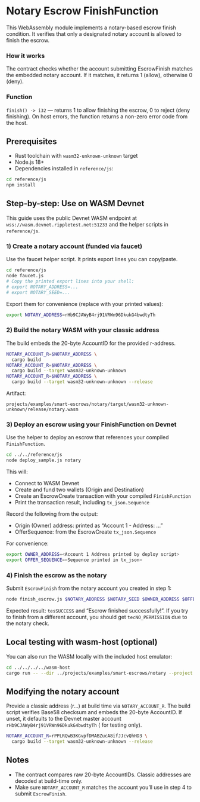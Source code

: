 # Notary Escrow FinishFunction

This WebAssembly module implements a notary-based escrow finish condition. It verifies that only a designated notary
account is allowed to finish the escrow.

### How it works

The contract checks whether the account submitting EscrowFinish matches the embedded notary account. If it matches, it
returns 1 (allow), otherwise 0 (deny).

### Function

`finish() -> i32` — returns 1 to allow finishing the escrow, 0 to reject (deny finishing). On host errors, the function
returns a non-zero error code from the host.

## Prerequisites

- Rust toolchain with `wasm32-unknown-unknown` target
- Node.js 18+
- Dependencies installed in `reference/js`:

```bash
cd reference/js
npm install
```

## Step-by-step: Use on WASM Devnet

This guide uses the public Devnet WASM endpoint at `wss://wasm.devnet.rippletest.net:51233` and the helper scripts in
`reference/js`.

### 1) Create a notary account (funded via faucet)

Use the faucet helper script. It prints export lines you can copy/paste.

```bash
cd reference/js
node faucet.js
# Copy the printed export lines into your shell:
# export NOTARY_ADDRESS=...
# export NOTARY_SEED=...
```

Export them for convenience (replace with your printed values):

```bash
export NOTARY_ADDRESS=rHb9CJAWyB4rj91VRWn96DkukG4bwdtyTh
```

### 2) Build the notary WASM with your classic address

The build embeds the 20-byte AccountID for the provided r-address.

```bash
NOTARY_ACCOUNT_R=$NOTARY_ADDRESS \
  cargo build
NOTARY_ACCOUNT_R=$NOTARY_ADDRESS \
  cargo build --target wasm32-unknown-unknown
NOTARY_ACCOUNT_R=$NOTARY_ADDRESS \
  cargo build --target wasm32-unknown-unknown --release
```

Artifact:

```
projects/examples/smart-escrows/notary/target/wasm32-unknown-unknown/release/notary.wasm
```

### 3) Deploy an escrow using your FinishFunction on Devnet

Use the helper to deploy an escrow that references your compiled `FinishFunction`.

```bash
cd ../../reference/js
node deploy_sample.js notary
```

This will:

- Connect to WASM Devnet
- Create and fund two wallets (Origin and Destination)
- Create an EscrowCreate transaction with your compiled `FinishFunction`
- Print the transaction result, including `tx_json.Sequence`

Record the following from the output:

- Origin (Owner) address: printed as “Account 1 - Address: ...”
- OfferSequence: from the EscrowCreate `tx_json.Sequence`

For convenience:

```bash
export OWNER_ADDRESS=<Account 1 Address printed by deploy script>
export OFFER_SEQUENCE=<Sequence printed in tx_json>
```

### 4) Finish the escrow as the notary

Submit `EscrowFinish` from the notary account you created in step 1:

```bash
node finish_escrow.js $NOTARY_ADDRESS $NOTARY_SEED $OWNER_ADDRESS $OFFER_SEQUENCE
```

Expected result: `tesSUCCESS` and “Escrow finished successfully!”. If you try to finish from a different account, you
should get `tecNO_PERMISSION` due to the notary check.

## Local testing with wasm-host (optional)

You can also run the WASM locally with the included host emulator:

```bash
cd ../../../../wasm-host
cargo run -- --dir ../projects/examples/smart-escrows/notary --project examples/smart-escrows/notary
```

## Modifying the notary account

Provide a classic address (r...) at build time via `NOTARY_ACCOUNT_R`. The build script verifies Base58 checksum and
embeds the 20-byte AccountID. If unset, it defaults to the Devnet master account `rHb9CJAWyB4rj91VRWn96DkukG4bwdtyTh` (
for testing only).

```bash
NOTARY_ACCOUNT_R=rPPLRQwB3KGvpfDMABZucA8ifJJcvQhHD3 \
  cargo build --target wasm32-unknown-unknown --release
```

## Notes

- The contract compares raw 20-byte AccountIDs. Classic addresses are decoded at build-time only.
- Make sure `NOTARY_ACCOUNT_R` matches the account you’ll use in step 4 to submit `EscrowFinish`.

